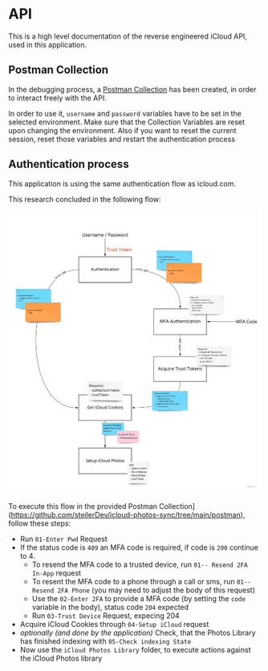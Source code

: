 # API

This is a high level documentation of the reverse engineered iCloud API, used in this application. 

## Postman Collection

In the debugging process, a [Postman Collection](https://github.com/steilerDev/icloud-photos-sync/tree/main/postman) has been created, in order to interact freely with the API.

In order to use it, `username` and `password` variables have to be set in the selected environment. Make sure that the Collection Variables are reset upon changing the environment. Also if you want to reset the current session, reset those variables and restart the authentication process

## Authentication process

This application is using the same authentication flow as icloud.com.

This research concluded in the following flow:

[![Flow](../assets/01_authentication-flow.jpeg)](https://miro.com/app/board/uXjVOxcisIM=/?share_link_id=646572552229)

To execute this flow in the provided Postman Collection](https://github.com/steilerDev/icloud-photos-sync/tree/main/postman), follow these steps:
- Run `01-Enter Pwd` Request
- If the status code is `409` an MFA code is required, if code is `200` continue to 4.
  - To resend the MFA code to a trusted device, run `01-- Resend 2FA In-App` request
  - To resent the MFA code to a phone through a call or sms, run `01-- Resend 2FA Phone` (you may need to adjust the body of this request)
  - Use the `02-Enter 2FA` to provide a MFA code (by setting the `code` variable in the body), status code `204` expected
  - Run `03-Trust Device` Request, expecing 204
- Acquire iCloud Cookies through `04-Setup iCloud` request
- *optionally (and done by the application)* Check, that the Photos Library has finished indexing with `05-Check indexing State`
- Now use the `iCloud Photos Library` folder, to execute actions against the iCloud Photos library
